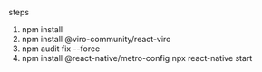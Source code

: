 steps
1. npm install
2. npm install @viro-community/react-viro
3. npm audit fix --force
4. npm install @react-native/metro-config
npx react-native start
